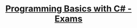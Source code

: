 # <p align="center"><a href="https://softuni.bg/trainings/resources/officedocument/51164/nested-loops-lab-programming-basics-with-c-sharp-july-2020/3038"> Programming Basics with C# - Exams <a/><p>

